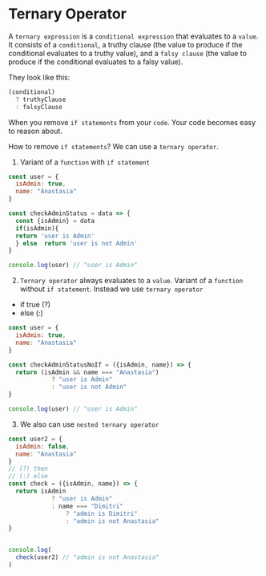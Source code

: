 # Ternary Operator

A `ternary expression` is a `conditional expression` that evaluates to a `value`. It consists of a `conditional`, a truthy clause (the value to produce if the conditional evaluates to a truthy value), and a `falsy clause` (the value to produce if the conditional evaluates to a falsy value).

They look like this:

```js
(conditional)
  ? truthyClause
  : falsyClause
```

When you remove `if statements` from your `code`. Your code becomes easy to reason about.

How to remove `if statements`? We can use  a `ternary operator`.

1. Variant of a `function` with `if statement`

```js
const user = {
  isAdmin: true,
  name: "Anastasia"
}

const checkAdminStatus = data => {
  const {isAdmin} = data
  if(isAdmin){
  return 'user is Admin'
  } else  return 'user is not Admin'
}

console.log(user) // "user is Admin"
```

2. `Ternary operator` always evaluates to a `value`. Variant of a `function` without `if statement`. Instead we use `ternary operator`

- if true (?)
- else (:)

```js
const user = {
  isAdmin: true,
  name: "Anastasia"
}

const checkAdminStatusNoIf = ({isAdmin, name}) => {
  return (isAdmin && name === "Anastasia")
  			? "user is Admin"
  			: "user is not Admin"
}

console.log(user) // "user is Admin"
```
3. We also can use `nested ternary operator`

```js
const user2 = {
  isAdmin: false,
  name: "Anastasia"
}
// (?) then 
// (:) else
const check = ({isAdmin, name}) => {
  return isAdmin
  			? "user is Admin"
  			: name === "Dimitri"
  				? "admin is Dimitri"
  				: "admin is not Anastasia"
}


console.log(
  check(user2) // "admin is not Anastasia"
)
```
